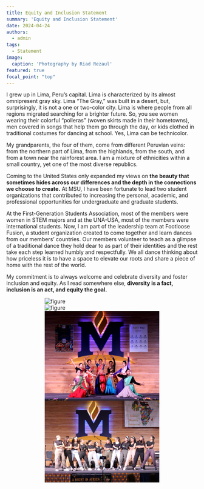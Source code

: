 ```yaml
---
title: Equity and Inclusion Statement
summary: 'Equity and Inclusion Statement'
date: 2024-04-24
authors:
  - admin
tags:
  - Statement
image:
  caption: 'Photography by Riad Rezaul'
featured: true
focal_point: "top"
---
```


I grew up in Lima, Peru’s capital. Lima is characterized by its almost omnipresent gray sky. Lima “The Gray,” was built in a desert, but, surprisingly, it is not a one or two-color city. Lima is where people from all regions migrated searching for a brighter future. So, you see women wearing their colorful “polleras” (woven skirts made in their hometowns), men covered in songs that help them go through the day, or kids clothed in traditional costumes for dancing at school. Yes, Lima can be technicolor.  

My grandparents, the four of them, come from different Peruvian veins: from the northern part of Lima, from the highlands, from the south, and from a town near the rainforest area. I am a mixture of ethnicities within a small country, yet one of the most diverse republics. 

Coming to the United States only expanded my views on **the beauty that sometimes hides across our differences and the depth in the connections we choose to create.** At MSU, I have been fortunate to lead two student organizations that contributed to increasing the personal, academic, and professional opportunities for undergraduate and graduate students. 

At the First-Generation Students Association, most of the members were women in STEM majors and at the UNA-USA, most of the members were international students. Now, I am part of the leadership team at Footloose Fusion, a student organization created to come together and learn dances from our members’ countries. Our members volunteer to teach as a glimpse of a traditional dance they hold dear to as part of their identities and the rest take each step learned humbly and respectfully. We all dance thinking about how priceless it is to have a space to elevate our roots and share a piece of home with the rest of the world. 

My commitment is to always welcome and celebrate diversity and foster inclusion and equity. As I read somewhere else, **diversity is a fact, inclusion is an act, and equity the goal.**


<div style="display: flex; justify-content: center;">
    <img src="a.jpg" alt="figure" width="60%">
</div>

<div style="display: flex; justify-content: center;">
    <img src="b.jpg" alt="figure" width="60%">
</div>

<div style="display: flex; justify-content: center;">
    <img src="c.jpg" alt="figure" width="60%">
</div>

<div style="display: flex; justify-content: center;">
    <img src="d.jpg" alt="figure" width="60%">
</div>